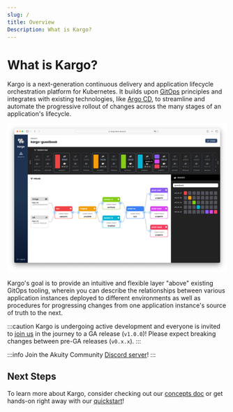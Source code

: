 ```yaml
---
slug: /
title: Overview
Description: What is Kargo?
---
```


# What is Kargo?

Kargo is a next-generation continuous delivery and application lifecycle
orchestration platform for Kubernetes. It builds upon
[GitOps](https://opengitops.dev/) principles and integrates with existing
technologies, like [Argo CD](https://argoproj.github.io/cd/), to streamline and
automate the progressive rollout of changes across the many stages of an
application's lifecycle.

![Screenshot](../static/img/screenshot.png)

Kargo's goal is to provide an intuitive and flexible layer "above" existing GitOps tooling, wherein you can describe the relationships between various application instances deployed to different environments as well as procedures for progressing changes from one application instance's source of truth to the next.

:::caution
Kargo is undergoing active development and everyone is invited to [join us](https://github.com/akuity/kargo) in the journey to a GA release (`v1.0.0`)! Please expect breaking changes between pre-GA releases (`v0.x.x`).
:::

:::info
Join the Akuity Community [Discord server](https://discord.gg/dHJBZw6ewT)!
:::

## Next Steps

To learn more about Kargo, consider checking out our
[concepts doc](./concepts) or get hands-on right away with our
[quickstart](./quickstart)!
